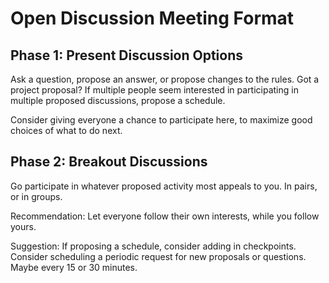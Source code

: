 # Open Discussion Meeting Format

## Phase 1: Present Discussion Options

Ask a question, propose an answer, or propose changes to the rules. Got a project proposal? If multiple people seem interested in participating in multiple proposed discussions, propose a schedule.

Consider giving everyone a chance to participate here, to maximize good choices of what to do next. 

## Phase 2: Breakout Discussions

Go participate in whatever proposed activity most appeals to you. In pairs, or in groups. 

Recommendation: Let everyone follow their own interests, while you follow yours.

Suggestion: If proposing a schedule, consider adding in checkpoints. Consider scheduling a periodic request for new proposals or questions. Maybe every 15 or 30 minutes.
